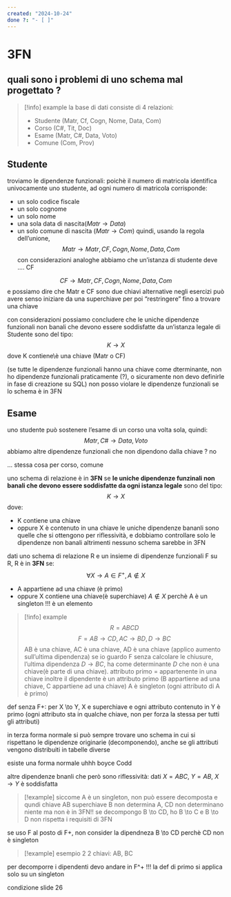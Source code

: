 ```yaml
---
created: "2024-10-24"
done ?: "- [ ]"
---
```

# 3FN
## quali sono i problemi di uno schema mal progettato ?
>[!info] example
la base di dati consiste di 4 relazioni:
>- Studente (Matr, Cf, Cogn, Nome, Data, Com)
>- Corso (C#, Tit, Doc)
>- Esame (Matr, C#, Data, Voto)
>- Comune (Com, Prov)

## Studente
troviamo le dipendenze funzionali:
poichè il numero di matricola identifica univocamente uno studente, ad ogni numero di matricola corrisponde:
- un solo codice fiscale
- un solo cognome
- un solo nome
- una sola data di nascita($Matr \to Data$)
- un solo comune di nascita ($Matr \to Com$)
quindi, usando la regola dell’unione, 
$$Matr \to Matr,CF,Cogn,Nome,Data ,Com$$
con considerazioni analoghe abbiamo che un’istanza di studente deve …. CF

$$CF \to Matr, CF, Cogn, Nome, Data,Com$$
e possiamo dire che Matr e CF sono due chiavi alternative
negli esercizi può avere senso iniziare da una superchiave per poi “restringere” fino a trovare una chiave

con considerazioni possiamo concludere che le uniche dipendenze funzionali non banali che devono essere soddisfatte da un’istanza legale di Studente sono del tipo: 
$$K \to X$$
dove K contiene\è una chiave (Matr o CF)

(se tutte le dipendenze funzionali hanno una chiave come dterminante, non ho dipendenze funzionali praticamente (?), o sicuramente non devo definirle in fase di creazione su SQL)
non posso violare le dipendenze funzionali se lo schema è in 3FN
## Esame
uno studente può sostenere l’esame di un corso una volta sola, quindi:
$$Matr, C\# \to Data,Voto$$
abbiamo altre dipendenze funzionali che non dipendono dalla chiave ?
no

… stessa cosa per corso, comune

uno schema di relazione è in **3FN** se **le uniche dipendenze funzinali non banali che devono essere soddisfatte da ogni istanza legale** sono del tipo:
$$K \to X$$
dove:
- K contiene una chiave 
- oppure X è contenuto in una chiave
le uniche dipendenze bananli sono quelle che si ottengono per riflessività, e dobbiamo controllare solo le dipendenze non banali altrimenti nessuno schema sarebbe in 3FN

dati uno schema di relazione R e un insieme di dipendenze funzionali F su R, R è in **3FN** se:
$$\forall X \to A \in F^+, A \notin X$$
- A appartiene ad una chiave (è primo)
- oppure X contiene una chiave(è superchiave)
$A \notin X$ perchè A è un singleton !!! è un elemento
>[!info] example
$$R = ABCD$$
$$F = {AB \to CD, AC \to BD, D \to BC}$$
AB è una chiave, AC è una chiave, AD è una chiave (applico aumento sull’ultima dipendenza)
se io guardo F senza calcolare le chiusure, l’ultima dipendenza $D \to BC$, ha come determinante $D$ che non è una chiave(è parte di una chiave).
attributo primo = appartenente in una chiave
inoltre il dipendente è un attributo primo (B appartiene ad una chiave, C appartiene ad una chiave)
A è singleton (ogni attributo di A è primo)

def senza F+:
per X \to Y, X e superchiave e ogni attributo contenuto in Y è primo (ogni attributo sta in qualche chiave, non per forza la stessa per tutti gli attributi)

in terza forma normale si può sempre trovare uno schema in cui si rispettano le dipendenze originarie (decomponendo), anche se gli attributi vengono distribuiti in tabelle diverse

esiste una forma normale uhhh boyce Codd

altre dipendenze bnanli che però sono riflessività:
dati $X = ABC$, $Y=AB$, $X \to Y$ è soddisfatta
>[!example]
siccome A è un singleton, non può essere decomposta e qundi chiave
AB superchiave
B non determina A, CD non determinano niente
ma non è in 3FN!!
se decompongo B \to CD, ho B \to C e B \to D non rispetta i requisiti di 3FN

se uso F al posto di F+, non consider la dipendneza B \to CD perchè CD non è singleton

>[!example] esempio 2
>2 chiavi: AB, BC

per decomporre i dipendenti devo andare in F^+ !!!
la def di primo si applica solo su un singleton

condizione slide 26